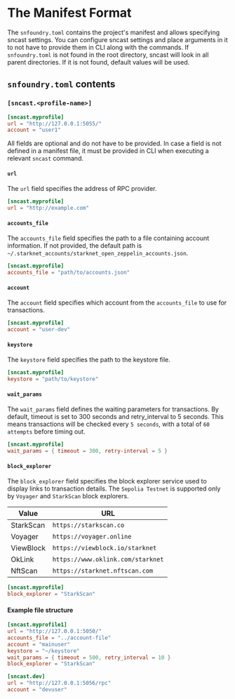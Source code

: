 # The Manifest Format

The `snfoundry.toml` contains the project's manifest and allows specifying sncast settings.
You can configure sncast settings and place arguments in it to not have to provide them in CLI along with the commands.
If `snfoundry.toml` is not found in the root directory, sncast will look in all parent directories. 
If it is not found, default values will be used.

## `snfoundry.toml` contents

### `[sncast.<profile-name>]`


```toml
[sncast.myprofile]
url = "http://127.0.0.1:5055/"
account = "user1"
```

All fields are optional and do not have to be provided. In case a field is not defined in a manifest file, it must be provided in CLI when executing a relevant `sncast` command.

#### `url`

The `url` field specifies the address of RPC provider.

```toml
[sncast.myprofile]
url = "http://example.com"
```

#### `accounts_file`

The `accounts_file` field specifies the path to a file containing account information. 
If not provided, the default path is `~/.starknet_accounts/starknet_open_zeppelin_accounts.json`.

```toml
[sncast.myprofile]
accounts_file = "path/to/accounts.json"
```

#### `account`

The `account` field specifies which account from the `accounts_file` to use for transactions.

```toml
[sncast.myprofile]
account = "user-dev"
```

#### `keystore`

The `keystore` field specifies the path to the keystore file.

```toml
[sncast.myprofile]
keystore = "path/to/keystore"
```

#### `wait_params`

The `wait_params` field defines the waiting parameters for transactions. By default, timeout is set to 300 seconds and retry_interval to 5 seconds. 
This means transactions will be checked every `5 seconds`, with a total of `60 attempts` before timing out.

```toml
[sncast.myprofile]
wait_params = { timeout = 300, retry-interval = 5 }
```

#### `block_explorer`

The `block_explorer` field specifies the block explorer service used to display links to transaction details. 
The `Sepolia Testnet` is supported only by `Voyager` and `StarkScan` block explorers.

| Value     | URL                                    |
|-----------|----------------------------------------|
| StarkScan | `https://starkscan.co`          |
| Voyager   | `https://voyager.online`               |
| ViewBlock | `https://viewblock.io/starknet`        |
| OkLink    | `https://www.oklink.com/starknet`      |
| NftScan   | `https://starknet.nftscan.com`         |

```toml
[sncast.myprofile]
block_explorer = "StarkScan"
```

#### Example file structure

```toml
[sncast.myprofile1]
url = "http://127.0.0.1:5050/"
accounts_file = "../account-file"
account = "mainuser"
keystore = "~/keystore"
wait_params = { timeout = 500, retry_interval = 10 }
block_explorer = "StarkScan" 

[sncast.dev]
url = "http://127.0.0.1:5056/rpc"
account = "devuser"
```